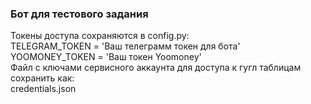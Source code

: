 ### Бот для тестового задания

Токены доступа сохраняются в config.py:  
TELEGRAM_TOKEN = 'Ваш телеграмм токен для бота'  
YOOMONEY_TOKEN = 'Ваш токен Yoomoney'  
Файл с ключами сервисного аккаунта для доступа к гугл таблицам сохранить как:  
credentials.json  
